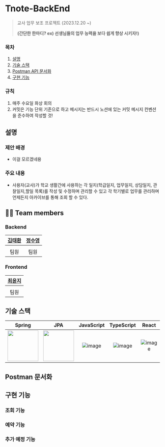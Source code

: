 # Tnote-BackEnd
> 교사 업무 보조 프로젝트 (2023.12.20 ~)
>
> __(간단한 한마디? ex) 선생님들의 업무 능력을 보다 쉽게 향상 시키자!)__

### 목차
1. [설명](#설명)
2. [기술 스택](#기술-스택)
3. [Postman API 문서화](#Postman-문서화)
4. [구현 기능](#구현-기능)

### 규칙
1. 매주 수요일 화상 회의
2. 커밋은 기능 단위 기준으로 하고 메시지는 반드시 노션에 있는 커밋 메시지 컨벤션을 준수하여 작성할 것!

## 설명

### 제안 배경
- 이걸 모르겠네용

### 주요 내용
- 사용자(교사)가 학교 생활간에 사용하는 각 일지(학급일지, 업무일지, 상담일지, 관찰일지,할일 목록)를 작성 및 수정하며 관리할 수 있고 각 학기별로 업무를 관리하며 언제든지 아카이브를 통해 조회 할 수 있다. 

## 🧑‍💻 Team members

### Backend
| [김태환](https://github.com/hwan2-99) | [정수영](https://github.com/j9972) |
|:----------------------------------:|:-------------------------------:|
|                                    |                                 |                                                                                                                           |
|                 팀원                 |               팀원                |

### Frontend
| [최윤지](https://github.com/Yoonji23) |
|:------------------------------------:|
|                                      | 
|                  팀원                  |

## 기술 스택
|                                                 Spring                                                 |                                                              JPA                                                               | JavaScript | TypeScript |  React   |
|:------------------------------------------------------------------------------------------------------:|:------------------------------------------------------------------------------------------------------------------------------:| :------: | :------: | :------: |
| <img src="https://cdn.freebiesupply.com/logos/large/2x/spring-3-logo-png-transparent.png" width="100"> | <img src="https://user-images.githubusercontent.com/107420002/226260149-7a74fd61-4da7-42f1-9e3e-cb1a95cd2fc4.png" width="100"> | ![image](https://user-images.githubusercontent.com/107420002/226259666-d69e1b6a-bdd9-4bf9-9308-0783b91d4bf8.png) | ![image](https://user-images.githubusercontent.com/107420002/226259679-041ff46f-c1cf-4e86-b3b9-104fcdf50449.png) | ![image](https://user-images.githubusercontent.com/107420002/226259751-e9bf147c-35ad-491a-8998-0d09da13f6ba.png) |

## Postman 문서화

## 구현 기능
### 조회 기능

### 예약 기능

### 추가 예정 기능
